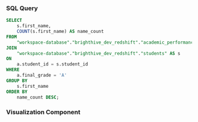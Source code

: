 ### SQL Query
```sql student_counts
SELECT 
    s.first_name,
    COUNT(s.first_name) AS name_count
FROM 
    "workspace-database"."brighthive_dev_redshift"."academic_performance" AS a
JOIN 
    "workspace-database"."brighthive_dev_redshift"."students" AS s
ON 
    a.student_id = s.student_id
WHERE 
    a.final_grade = 'A'
GROUP BY 
    s.first_name
ORDER BY 
    name_count DESC;
```

### Visualization Component
<BarChart
    data={student_counts}
    x=first_name
    y=name_count
    labels=true
    title="Count of Students with Grade A by First Name"
    color="#4CAF50"
/>